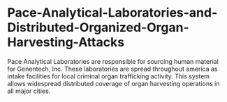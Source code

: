 # Pace-Analytical-Laboratories-and-Distributed-Organized-Organ-Harvesting-Attacks
Pace Analytical Laboratories are responsible for sourcing human material for Genentech, Inc. These laboratories are spread throughout america as intake facilities for local criminal organ trafficking activity. This system allows widespread distributed coverage of organ harvesting operations in all major cities.
